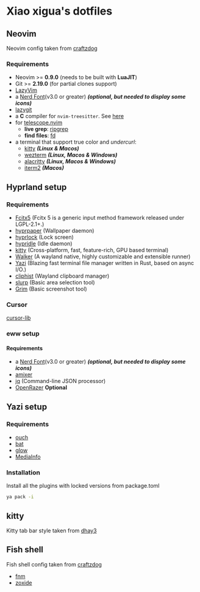 # Xiao xigua's dotfiles

## Neovim

Neovim config taken from [craftzdog](https://github.com/craftzdog/dotfiles-public)

### Requirements

- Neovim >= **0.9.0** (needs to be built with **LuaJIT**)
- Git >= **2.19.0** (for partial clones support)
- [LazyVim](https://www.lazyvim.org/)
- a [Nerd Font](https://www.nerdfonts.com/)(v3.0 or greater) **_(optional, but needed to display some icons)_**
- [lazygit](https://github.com/jesseduffield/lazygit)
- a **C** compiler for `nvim-treesitter`. See [here](https://github.com/nvim-treesitter/nvim-treesitter#requirements)
- for [telescope.nvim](https://github.com/nvim-telescope/telescope.nvim)
  - **live grep**: [ripgrep](https://github.com/BurntSushi/ripgrep)
  - **find files**: [fd](https://github.com/sharkdp/fd)
- a terminal that support true color and *undercurl*:
  - [kitty](https://github.com/kovidgoyal/kitty) **_(Linux & Macos)_**
  - [wezterm](https://github.com/wez/wezterm) **_(Linux, Macos & Windows)_**
  - [alacritty](https://github.com/alacritty/alacritty) **_(Linux, Macos & Windows)_**
  - [iterm2](https://iterm2.com/) **_(Macos)_**

## Hyprland setup

### Requirements

- [Fcitx5](https://github.com/fcitx/fcitx5) (Fcitx 5 is a generic input method framework released under LGPL-2.1+.)
- [hyprpaper](https://wiki.hyprland.org/Hypr-Ecosystem/hyprpaper/) (Wallpaper daemon)
- [hyprlock](https://github.com/hyprwm/hyprlock) (Lock screen)
- [hypridle](https://github.com/hyprwm/hypridle) (Idle daemon)
- [kitty](https://github.com/kovidgoyal/kitty) (Cross-platform, fast, feature-rich, GPU based terminal)
- [Walker](https://github.com/abenz1267/walker) (A wayland native, highly customizable and extensible runner)
- [Yazi](https://github.com/sxyazi/yazi) (Blazing fast terminal file manager written in Rust, based on async I/O.)
- [cliphist](https://github.com/sentriz/cliphist) (Wayland clipboard manager)
- [slurp](https://github.com/emersion/slurp) (Basic area selection tool)
- [Grim](https://git.sr.ht/~emersion/grim) (Basic screenshot tool)

### Cursor

[cursor-lib](https://github.com/xiaoxigua-1/cursor-lib)

### eww setup

#### Requirements

- a [Nerd Font](https://www.nerdfonts.com/)(v3.0 or greater) **_(optional, but needed to display some icons)_**
- [amixer](https://wiki.archlinux.org/title/Advanced_Linux_Sound_Architecture)
- [jq](https://github.com/jqlang/jq) (Command-line JSON processor)
- [OpenRazer](https://openrazer.github.io/) **Optional**

## Yazi setup

### Requirements

- [ouch](https://github.com/ouch-org/ouch)
- [bat](https://github.com/sharkdp/bat)
- [glow](https://github.com/charmbracelet/glow)
- [MediaInfo](https://mediaarea.net/en/MediaInfo)

### Installation

Install all the plugins with locked versions from package.toml

```sh
ya pack -i
```

## kitty

Kitty tab bar style taken from [dhay3](https://github.com/kovidgoyal/kitty/discussions/4447#discussioncomment-10428277)

## Fish shell

Fish shell config taken from [craftzdog](https://github.com/craftzdog/dotfiles-public)

- [fnm](https://github.com/Schniz/fnm)
- [zoxide](https://github.com/ajeetdsouza/zoxide)
